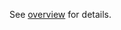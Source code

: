 [overview]:https://github.com/1stdibs/necrodibsicon/blob/master/back-end/available-actions/overview.md


See [overview] for details.
